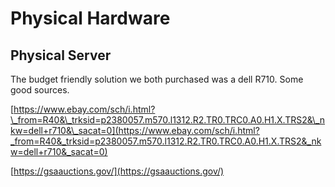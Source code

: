 # Physical Hardware

## Physical Server 

The budget friendly solution we both purchased was a dell R710. Some good sources. 



[https://www.ebay.com/sch/i.html?\_from=R40&\_trksid=p2380057.m570.l1312.R2.TR0.TRC0.A0.H1.X.TRS2&\_nkw=dell+r710&\_sacat=0](https://www.ebay.com/sch/i.html?_from=R40&_trksid=p2380057.m570.l1312.R2.TR0.TRC0.A0.H1.X.TRS2&_nkw=dell+r710&_sacat=0)

[https://gsaauctions.gov/](https://gsaauctions.gov/)



